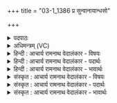 +++
title = "03-1_1386 प्र सुन्वानायान्धसो"

+++
<details><summary>पदपाठः</summary>

प्र꣢। सु꣣न्वाना꣡य꣢। अ꣡न्ध꣢꣯सः। म꣡र्तः꣢꣯। न। व꣣ष्ट। त꣢त्। व꣡चः꣢꣯। अ꣡प꣢꣯। श्वा꣡न꣢꣯म्। अ꣣राध꣡स꣢म्। अ꣣। राध꣡स꣢म्। ह꣣त꣢। म꣣ख꣢म्। न। भृ꣡ग꣢꣯वः। १३८६।
</details>

<details><summary>अधिमन्त्रम् (VC)</summary>

- पवमानः सोमः
- प्रजापतिर्वैश्वामित्रो वाच्यो वा
- अनुष्टुप्
- गान्धारः
</details>

<details><summary>हिन्दी : आचार्य रामनाथ वेदालंकार - विषयः</summary>

प्रथम ऋचा पूर्वार्चिक में ५५३ क्रमाङ्क पर और उत्तरार्चिक में ७७४ क्रमाङ्क में व्याख्यात हो चुकी है। यहाँ उससे भिन्न व्याख्या प्रस्तुत है।
</details>

<details><summary>हिन्दी : आचार्य रामनाथ वेदालंकार - पदार्थः</summary>

पदार्थान्वय -  (अन्धसः) ब्रह्मानन्द-रूप सोमरस को (सुन्वानाय) अपने आत्मा के अन्दर प्रस्रुत करनेवाले मनुष्य के लिए (प्र) प्रशंसात्मक वचन कहो, (मर्तः) उससे भिन्न साधारण मनुष्य (तत् वचः) उस प्रशंसात्मक वचन का (न वष्ट) अधिकारी नहीं है। हे राज्याधिकारियो ! तुम (अराधसम्) परमेश्वर की आराधना न करनेवाले, (श्वानम्) श्वान के समान लोभ आदि में आसक्त, केवल पेट भरने में लगे हुए मनुष्य को (अपहत) विनष्ट कर दो, (भृगवः) सूर्य-किरणें (मखं न) जैसे व्याप्त अन्धकार को विनष्ट करती हैं ॥१॥ यहाँ उपमालङ्कार है ॥१॥
</details>

<details><summary>हिन्दी : आचार्य रामनाथ वेदालंकार - भावार्थः</summary>

भावार्थ -  राज्याधिकारियों को चाहिए कि जो न परमेश्वर की आराधना करता है,न दीन जनों की सेवा करता है,केवल स्वार्थ-साधन में लगा हुआ पशुओं से भी अधिक निकृष्ट जीवन बिताता है,उसे यथायोग्य दण्डित करें ॥१॥
</details>

<details><summary>संस्कृत : आचार्य रामनाथ वेदालंकार - विषयः</summary>

तत्र प्रथमा ऋक् पूर्वार्चिके ५५३ क्रमाङ्के उत्तरार्चिके च ७७४ क्रमाङ्के व्याख्यातपूर्वा। अत्र प्रकारान्तरेण व्याख्यायते।
</details>

<details><summary>संस्कृत : आचार्य रामनाथ वेदालंकार - पदार्थः</summary>

पदार्थान्वय -  (अन्धसः) ब्रह्मानन्दरूपस्य सोमरसस्य (सुन्वानाय) स्वात्मनि प्रक्षारयित्रे जनाय (प्र) प्रकृष्टं प्रशंसात्मकं वचः प्रोच्चारयत, (मर्तः) तद्भिन्नः साधारणो मर्त्यः (तत् वचः) तत् प्रशंसात्मकं वचनं (न वष्ट) प्राप्तुं न कामयते, तत् प्राप्तुं नाधिकारी भवतीत्यर्थः। हे राज्याधिकारिणः ! यूयम् (अराधसम्) परमेश्वरम् अनाराधयन्तम् (श्वानम्) श्वसदृशं लोभादिसक्तं केवलम् उदरम्भरिम् जनम् (अप हत) विनाशयत, (भृगवः) सूर्यरश्मयः (मखं न) यथा व्याप्तम् अन्धकारं विनाशयन्ति तद्वत्। [मख गत्यर्थः, भ्वादिः] ॥१॥ अत्रोपमालङ्कारः ॥१॥
</details>

<details><summary>संस्कृत : आचार्य रामनाथ वेदालंकार - भावार्थः</summary>

भावार्थ -  यो न परमेश्वरमाराध्नोति न दीनान् जनान् परिचरति,केवलं स्वार्थसाधनपरः पशुभ्योऽपि निकृष्टतरं जीवनं यापयति स राज्याधिकारिभिर्यथायोग्यं दण्डनीयः ॥१॥
</details>
